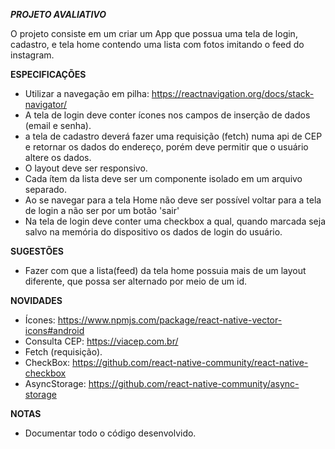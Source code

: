 ***PROJETO AVALIATIVO***

O projeto consiste em um criar um App que possua uma tela de login, cadastro, e tela home contendo uma lista com fotos imitando o feed do instagram.

**ESPECIFICAÇÕES**

* Utilizar a navegação em pilha: https://reactnavigation.org/docs/stack-navigator/
* A tela de login deve conter ícones nos campos de inserção de dados (email e senha).
* a tela de cadastro deverá fazer uma requisição (fetch) numa api de CEP e retornar os dados do endereço, porém deve permitir que o usuário altere os dados.
* O layout deve ser responsivo. 
* Cada ítem da lista deve ser um componente isolado em um arquivo separado.
* Ao se navegar para a tela Home não deve ser possível voltar para a tela de login a não ser por um botão 'sair'
* Na tela de login deve conter uma checkbox a qual, quando marcada seja salvo na memória do dispositivo os dados de login do usuário.

**SUGESTÕES**

* Fazer com que a lista(feed) da tela home possuia mais de um layout diferente, que possa ser alternado por meio de um id.


**NOVIDADES**

* Ícones: https://www.npmjs.com/package/react-native-vector-icons#android
* Consulta CEP: https://viacep.com.br/
* Fetch (requisição).
* CheckBox: https://github.com/react-native-community/react-native-checkbox
* AsyncStorage: https://github.com/react-native-community/async-storage

**NOTAS**

* Documentar todo o código desenvolvido.
